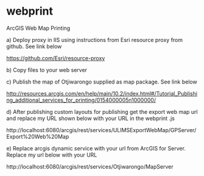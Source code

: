 webprint
========

ArcGIS Web Map Printing

a) Deploy proxy in IIS using instructions  from Esri resource proxy from github. See link below

  https://github.com/Esri/resource-proxy
  
b) Copy files to your web server

c) Publish the map of Otjiwarongo supplied as map package. See link below

  http://resources.arcgis.com/en/help/main/10.2/index.html#/Tutorial_Publishing_additional_services_for_printing/0154000005n1000000/

d) After publishing custom layouts for publishing get the export web map url and replace my URL shown below with your URL in the webprint .js

  http://localhost:6080/arcgis/rest/services/ULIMSExportWebMap/GPServer/Export%20Web%20Map
  
e) Replace arcgis dynamic service with your url from ArcGIS for Server. Replace my url below with your URL

  http://localhost:6080/arcgis/rest/services/Otjiwarongo/MapServer

  
